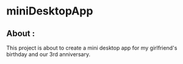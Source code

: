 # miniDesktopApp

## About :

This project is about to create a mini desktop app for my girlfriend's birthday and our 3rd anniversary.
